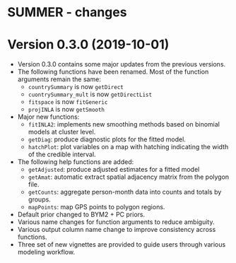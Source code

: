 # SUMMER - changes

Version 0.3.0 (2019-10-01) 
==========================
+ Version 0.3.0 contains some major updates from the previous versions. 
+ The following functions have been renamed. Most of the function arguments remain the same:
    * ``countrySummary`` is now ``getDirect``
    * ``cuontrySummary_mult`` is now ``getDirectList``
    * ``fitspace`` is now ``fitGeneric``
    * ``projINLA`` is now ``getSmooth``   
+ Major new functions:
    + ``fitINLA2``: implements new smoothing methods based on binomial models at cluster level. 
    + ``getDiag``: produce diagnostic plots for the fitted model.
    + ``hatchPlot``: plot variables on a map with hatching indicating the width of the credible interval.
+ The following help functions are added:
    + ``getAdjusted``: produce adjusted estimates for a fitted model
    + ``getAmat``: automatic extract spatial adjacency matrix from the polygon file.
    + ``getCounts``: aggregate person-month data into counts and totals by groups.
    + ``mapPoints``: map GPS points to polygon regions.    
+ Default prior changed to BYM2 + PC priors.
+ Various name changes for function arguments to reduce ambiguity. 
+ Various output column name change to improve consistency across functions.
+ Three set of new vignettes are provided to guide users through various modeling workflow.